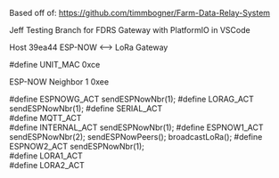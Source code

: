 Based off of: https://github.com/timmbogner/Farm-Data-Relay-System


Jeff Testing Branch for FDRS Gateway with PlatformIO in VSCode

Host 39ea44
ESP-NOW <--> LoRa Gateway

#define UNIT_MAC           0xce

ESP-NOW Neighbor 1 0xee

#define ESPNOWG_ACT    sendESPNowNbr(1);
#define LORAG_ACT      sendESPNowNbr(1);
#define SERIAL_ACT     
#define MQTT_ACT          
#define INTERNAL_ACT   sendESPNowNbr(1);
#define ESPNOW1_ACT    sendESPNowNbr(2); sendESPNowPeers(); broadcastLoRa();
#define ESPNOW2_ACT    sendESPNowNbr(1);                
#define LORA1_ACT      
#define LORA2_ACT 